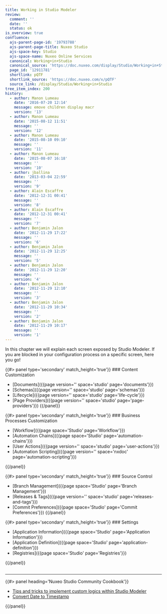 ```yaml
---
title: Working in Studio Modeler
review:
  comment: ''
  date: ''
  status: ok
is_overview: true
confluence:
  ajs-parent-page-id: '19793788'
  ajs-parent-page-title: Nuxeo Studio
  ajs-space-key: Studio
  ajs-space-name: Nuxeo Online Services
  canonical: Working+in+Studio
  canonical_source: 'https://doc.nuxeo.com/display/Studio/Working+in+Studio'
  page_id: '12911781'
  shortlink: pQTF
  shortlink_source: 'https://doc.nuxeo.com/x/pQTF'
  source_link: /display/Studio/Working+in+Studio
tree_item_index: 200
history:
  - author: Manon Lumeau
    date: '2016-07-20 12:14'
    message: emove children display macr
    version: '13'
  - author: Manon Lumeau
    date: '2015-08-12 11:51'
    message: ''
    version: '12'
  - author: Manon Lumeau
    date: '2015-08-10 09:10'
    message: ''
    version: '11'
  - author: Manon Lumeau
    date: '2015-08-07 16:18'
    message: ''
    version: '10'
  - author: jballina
    date: '2013-03-04 22:59'
    message: ''
    version: '9'
  - author: Alain Escaffre
    date: '2012-12-31 00:41'
    message: ''
    version: '8'
  - author: Alain Escaffre
    date: '2012-12-31 00:41'
    message: ''
    version: '7'
  - author: Benjamin Jalon
    date: '2012-11-29 17:22'
    message: ''
    version: '6'
  - author: Benjamin Jalon
    date: '2012-11-29 12:25'
    message: ''
    version: '5'
  - author: Benjamin Jalon
    date: '2012-11-29 12:20'
    message: ''
    version: '4'
  - author: Benjamin Jalon
    date: '2012-11-29 12:10'
    message: ''
    version: '3'
  - author: Benjamin Jalon
    date: '2012-11-29 10:34'
    message: ''
    version: '2'
  - author: Benjamin Jalon
    date: '2012-11-29 10:17'
    message: ''
    version: '1'
---
```


In this chapter we will explain each screen exposed by Studio Modeler. If you are blocked in your configuration process on a specific screen, here you go!

<div class="row" data-equalizer data-equalize-on="medium">
<div class="column medium-6">
{{#> panel type='secondary' match_height='true'}}
### Content Customization

- [Documents]({{page version='' space='studio' page='documents'}})
- [Schemas]({{page version='' space='studio' page='schemas'}})
- [Lifecycle]({{page version='' space='studio' page='life-cycle'}})
- [Page Providers]({{page version='' space='studio' page='page-providers'}})
  {{/panel}}
  </div>

<div class="column medium-6">
{{#> panel type='secondary' match_height='true'}}
### Business Processes Customization

- [Workflow]({{page space='Studio' page='Workflow'}})
- [Automation Chains]({{page space='Studio' page='automation-chains'}})
- [User Actions]({{page version='' space='studio' page='user-actions'}})
- [Automation Scripting]({{page version='' space='nxdoc' page='automation-scripting'}})

{{/panel}}

</div>
</div>

<div class="row" data-equalizer data-equalize-on="medium">

<div class="column medium-6">
{{#> panel type='secondary' match_height='true'}}
### Source Control

- [Branch Management]({{page space='Studio' page='Branch Management'}})
- [Releases & Tags]({{page version='' space='studio' page='releases-and-tags'}})
- [Commit Preferences]({{page space='Studio' page='Commit Preferences'}})
  {{/panel}}
  </div>

<div class="column medium-6">
{{#> panel type='secondary' match_height='true'}}
### Settings

- [Application Information]({{page space='Studio' page='Application Information'}})
- [Application Definition]({{page space='Studio' page='application-definition'}})
- [Registries]({{page space='Studio' page='Registries'}})

{{/panel}}

</div>
</div>

* * *

<div class="row" data-equalizer data-equalize-on="medium"><div class="column medium-6">{{#> panel heading='Nuxeo Studio Community Cookbook'}}

- [Tips and tricks to implement custom logics within Studio Modeler](https://github.com/nuxeo/nuxeo-studio-community-cookbook/blob/master/modules/nuxeo/modeler-tips-tricks)
- [Convert Date to Timestamp](https://github.com/nuxeo/nuxeo-studio-community-cookbook/blob/master/modules/nuxeo/convert-date-to-timestamp)

{{/panel}}</div><div class="column medium-6">
</div></div>
